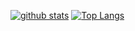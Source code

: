 [![github stats](https://github-readme-stats.vercel.app/api?username=tingfengx&show_icons=true&theme=dracula)](https://github.com/anuraghazra/github-readme-stats)
[![Top Langs](https://github-readme-stats.vercel.app/api/top-langs/?username=tingfengx&theme=dracula&compact=true)](https://github.com/anuraghazra/github-readme-stats)
